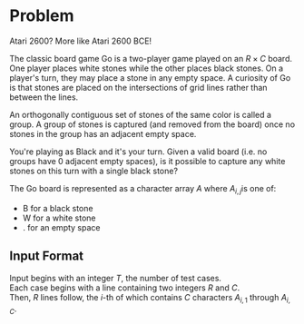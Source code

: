 # Problem

Atari 2600? More like Atari 2600 BCE!

The classic board game Go is a two-player game played on an $R×C$ board. One player places white stones while the other places black stones. On a player's turn, they may place a stone in any empty space. A curiosity of Go is that stones are placed on the intersections of grid lines rather than between the lines.

An orthogonally contiguous set of stones of the same color is called a group. A group of stones is captured (and removed from the board) once no stones in the group has an adjacent empty space.

You're playing as Black and it's your turn. Given a valid board (i.e. no groups have $0$ adjacent empty spaces), is it possible to capture any white stones on this turn with a single black stone?

The Go board is represented as a character array $A$ where $A_{i,j}$​ is one of:

- B for a black stone
- W for a white stone
- . for an empty space

## Input Format

Input begins with an integer $T$, the number of test cases.  
Each case begins with a line containing two integers $R$ and $C$.  
Then, $R$ lines follow, the $i$-th of which contains $C$ characters $A_{i,1}$​ through $A_{i,C}$​.
